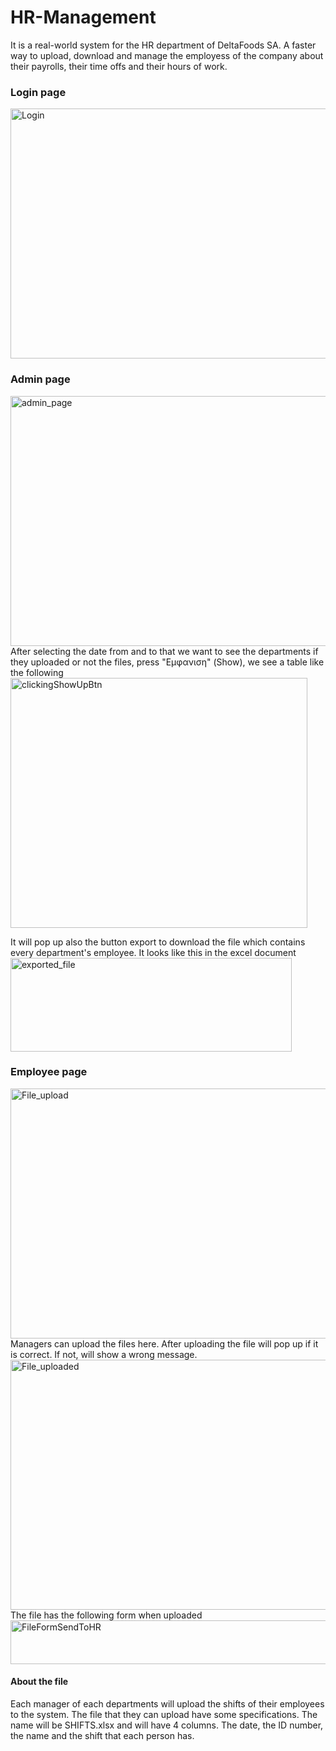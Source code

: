 # HR-Management
It is a real-world system for the HR department of DeltaFoods SA. A faster way to upload, download and manage the employess of the company about their payrolls, their time offs and their hours of work. 

### Login page
<img width="930" height="400" alt="Login" src="https://github.com/kitsakisGk/HR-Management/assets/57558604/553d4c7c-e4ba-4169-b421-7f9298a122a2">

### Admin page
<img width="1000" height="400" alt="admin_page" src="https://github.com/kitsakisGk/HR-Management/assets/57558604/ef3420bd-fcc5-43cb-bbc4-7e55a31f17b0">
After selecting the date from and to that we want to see the departments if they uploaded or not the files, press "Εμφανιση" (Show), we see a table like the following
<img width="475" height="400" alt="clickingShowUpBtn" src="https://github.com/kitsakisGk/HR-Management/assets/57558604/ae6b2a18-f9b8-4d84-b2c0-40b94bb53173">

It will pop up also the button export to download the file which contains every department's employee. 
It looks like this in the excel document 
<br>
<img width="450" height="150" alt="exported_file" src="https://github.com/kitsakisGk/HR-Management/assets/57558604/b2e78718-707e-4c99-b2ce-1539b38db675">


### Employee page
<img width="930" height="400" alt="File_upload" src="https://github.com/kitsakisGk/HR-Management/assets/57558604/cced29bc-6c2d-4b12-aed3-8d4c160579e5">
Managers can upload the files here. After uploading the file will pop up if it is correct. If not, will show a wrong message. 
<img width="930" height="400" alt="File_uploaded" src="https://github.com/kitsakisGk/HR-Management/assets/57558604/21575020-5f96-4e0d-ac6e-cba610d17133">
The file has the following form when uploaded 
<br>
<img width="550" height="70" alt="FileFormSendToHR" src="https://github.com/kitsakisGk/HR-Management/assets/57558604/3ad48f68-19bf-4d3b-859d-14518773a820">


#### About the file
Each manager of each departments will upload the shifts of their employees to the system. The file that they can upload have some specifications. The name will be SHIFTS.xlsx and will have 4 columns. The date, the ID number, the name and the shift that each person has. 
